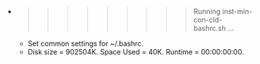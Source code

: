 * >>>>>>>>> Running inst-min-con-cld-bashrc.sh ...
  * Set common settings for ~/.bashrc.
  * Disk size = 902504K. Space Used = 40K. Runtime = 00:00:00:00.
